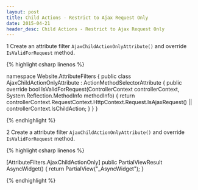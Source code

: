 ```yaml
---
layout: post
title: Child Actions - Restrict to Ajax Request Only
date: 2015-04-21
header_desc: Child Actions - Restrict to Ajax Request Only
---
```

<p><span class="step">1</span> Create an attribute filter <code>AjaxChildActionOnlyAttribute()</code> and override <code>IsValidForRequest</code> method.</p>

{% highlight csharp linenos %}

namespace Website.AttributeFilters
{
    public class AjaxChildActionOnlyAttribute : ActionMethodSelectorAttribute
    {
        public override bool IsValidForRequest(ControllerContext controllerContext, System.Reflection.MethodInfo methodInfo)
        {
            return controllerContext.RequestContext.HttpContext.Request.IsAjaxRequest() || controllerContext.IsChildAction;
        }
    }
}

{% endhighlight %}

<p><span class="step">2</span> Create a attribute filter <code>AjaxChildActionOnlyAttribute()</code> and override <code>IsValidForRequest</code> method.</p>

{% highlight csharp linenos %}

[AttributeFilters.AjaxChildActionOnly]
public PartialViewResult AsyncWidget()
{
    return PartialView("_AsyncWidget");
}

{% endhighlight %}
